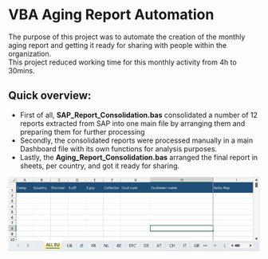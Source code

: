 # VBA Aging Report Automation

The purpose of this project was to automate the creation of the monthly aging report and getting it ready for sharing with people within the organization.<br>
This project reduced working time for this monthly activity from 4h to 30mins.

## Quick overview:

- First of all, **SAP_Report_Consolidation.bas** consolidated a number of 12 reports extracted from SAP into one main file by arranging them and preparing them for further processing
- Secondly, the consolidated reports were processed manually in a main Dashboard file with its own functions for analysis purposes.
- Lastly, the **Aging_Report_Consolidation.bas** arranged the final report in sheets, per country, and got it ready for sharing.

![Final Report](assets/final.png)